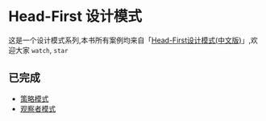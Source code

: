 # Head-First 设计模式

这是一个设计模式系列,本书所有案例均来自「[Head-First设计模式\(中文版\)](http://item.jd.com/10100236.html?dist=jd)」,欢迎大家 `watch`, `star`

## 已完成

* [策略模式](/behavior.md)
* [观察者模式](/observer.md)



